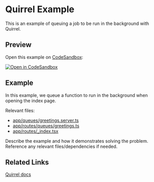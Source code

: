 # Quirrel Example

This is an example of queuing a job to be run in the background with Quirrel.

## Preview

Open this example on [CodeSandbox](https://codesandbox.com):

[![Open in CodeSandbox](https://codesandbox.io/static/img/play-codesandbox.svg)](https://codesandbox.io/s/github/remix-run/examples/tree/main/quirrel)

## Example

In this example, we queue a function to run in the background when opening the index page.

Relevant files:

- [app/queues/greetings.server.ts](app/queues/greetings.server.ts)
- [app/routes/queues/greetings.ts](app/routes/queues/greetings.ts)
- [app/routes/\_index.tsx](app/routes/_index.tsx)

Describe the example and how it demonstrates solving the problem. Reference any relevant files/dependencies if needed.

## Related Links

[Quirrel docs](https://docs.quirrel.dev/api/remix)
